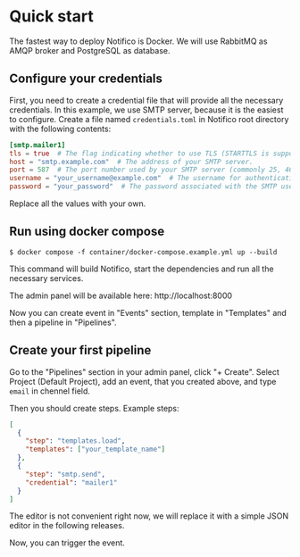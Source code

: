 # Quick start
The fastest way to deploy Notifico is Docker. We will use RabbitMQ as AMQP broker and PostgreSQL as database.

## Configure your credentials
First, you need to create a credential file that will provide all the necessary credentials.
In this example, we use SMTP server, because it is the easiest to configure.
Create a file named `credentials.toml` in Notifico root directory with the following contents:

```toml
[smtp.mailer1]
tls = true  # The flag indicating whether to use TLS (STARTTLS is supported, too)
host = "smtp.example.com"  # The address of your SMTP server.
port = 587  # The port number used by your SMTP server (commonly 25, 465, or 587).
username = "your_username@example.com"  # The username for authenticating with the SMTP server.
password = "your_password"  # The password associated with the SMTP username.
```

Replace all the values with your own.

## Run using docker compose

```shell
$ docker compose -f container/docker-compose.example.yml up --build
```

This command will build Notifico, start the dependencies and run all the necessary services.

The admin panel will be available here: http://localhost:8000

Now you can create event in "Events" section, template in "Templates" and then a pipeline in "Pipelines".

## Create your first pipeline
Go to the "Pipelines" section in your admin panel, click "+ Create". Select Project (Default Project), add an event, that you created above, and type `email` in chennel field.

Then you should create steps.
Example steps:
```json
[
  {
    "step": "templates.load",
    "templates": ["your_template_name"]
  },
  {
    "step": "smtp.send",
    "credential": "mailer1"
  }
]
```

The editor is not convenient right now, we will replace it with a simple JSON editor in the following releases.

Now, you can trigger the event.
